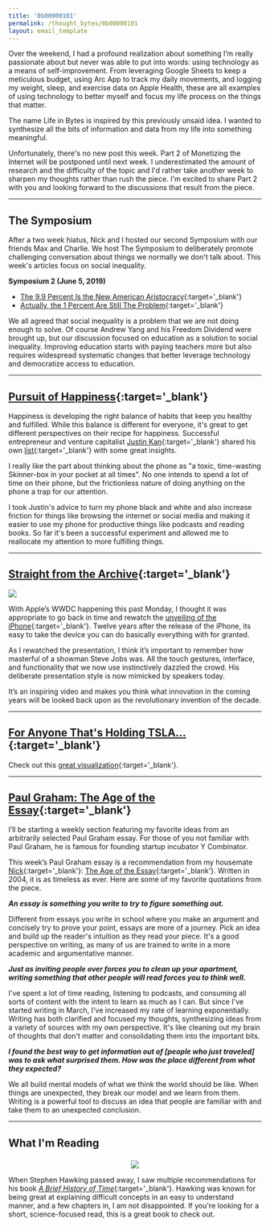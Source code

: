 ```yaml
---
title: '0b00000101'
permalink: /thought_bytes/0b00000101
layout: email_template
---
```

Over the weekend, I had a profound realization about something I’m really passionate about but never was able to put into words: using technology as a means of self-improvement. From leveraging Google Sheets to keep a meticulous budget, using Arc App to track my daily movements, and logging my weight, sleep, and exercise data on Apple Health, these are all examples of using technology to better myself and focus my life process on the things that matter.

The name Life in Bytes is inspired by this previously unsaid idea. I wanted to synthesize all the bits of information and data from my life into something meaningful.

Unfortunately, there's no new post this week. Part 2 of Monetizing the Internet will be postponed until next week. I underestimated the amount of research and the difficulty of the topic and I'd rather take another week to sharpen my thoughts rather than rush the piece. I'm excited to share Part 2 with you and looking forward to the discussions that result from the piece.

<hr class='post-hr'/>

## The Symposium

After a two week hiatus, Nick and I hosted our second Symposium with our friends Max and Charlie. We host The Symposium to deliberately promote challenging conversation about things we normally we don't talk about. This week's articles focus on social inequality.

**Symposium 2 (June 5, 2019)**
* [The 9.9 Percent Is the New American Aristocracy](https://www.theatlantic.com/magazine/archive/2018/06/the-birth-of-a-new-american-aristocracy/559130/){:target='_blank'}
* [Actually, the 1 Percent Are Still The Problem](https://slate.com/business/2018/05/forget-the-atlantics-9-9-percent-the-1-percent-are-still-the-problem.html){:target='_blank'}

We all agreed that social inequality is a problem that we are not doing enough to solve. Of course Andrew Yang and his Freedom Dividend were brought up, but our discussion focused on education as a solution to social inequality. Improving education starts with paying teachers more but also requires widespread systematic changes that better leverage technology and democratize access to education.

<hr class='post-hr'/>

## [**Pursuit of Happiness**](https://justinkan.com/feeling-good-justins-program-b77c70437ee2){:target='_blank'}

Happiness is developing the right balance of habits that keep you healthy and fulfilled. While this balance is different for everyone, it's great to get different perspectives on their recipe for happiness. Successful entrepreneur and venture capitalist [Justin Kan](https://twitter.com/justinkan){:target='_blank'} shared his own [list](https://justinkan.com/feeling-good-justins-program-b77c70437ee2){:target='_blank'} with some great insights.

I really like the part about thinking about the phone as "a toxic, time-wasting Skinner-box in your pocket at all times". No one intends to spend a lot of time on their phone, but the frictionless nature of doing anything on the phone a trap for our attention.

I took Justin's advice to turn my phone black and white and also increase friction for things like browsing the internet or social media and making it easier to use my phone for productive things like podcasts and reading books. So far it's been a successful experiment and allowed me to reallocate my attention to more fulfilling things.

<hr class='post-hr'/>

## [**Straight from the Archive**](https://youtu.be/vN4U5FqrOdQ){:target='_blank'}

![](https://kevinarifin.com/images/thought_bytes/jobs-iphone.jpg)

With Apple’s WWDC happening this past Monday, I thought it was appropriate to go back in time and rewatch the [unveiling of the iPhone](https://youtu.be/vN4U5FqrOdQ){:target='_blank'}. Twelve years after the release of the iPhone, its easy to take the device you can do basically everything with for granted.

As I rewatched the presentation, I think it’s important to remember how masterful of a showman Steve Jobs was. All the touch gestures, interface, and functionality that we now use instinctively dazzled the crowd. His deliberate presentation style is now mimicked by speakers today.

It’s an inspiring video and makes you think what innovation in the coming years will be looked back upon as the revolutionary invention of the decade.

<hr class='post-hr'/>

## [**For Anyone That's Holding TSLA...**](https://public.flourish.studio/visualisation/374245/?utm_source=share&utm_medium=ios_app){:target='_blank'}

<div class="flourish-embed flourish-bar_race" data-src="visualisation/374245"></div><script src="https://public.flourish.studio/resources/embed.js"></script>

Check out this [great visualization](https://public.flourish.studio/visualisation/374245/?utm_source=share&utm_medium=ios_app){:target='_blank'}.

<hr class='post-hr'/>

## [**Paul Graham: The Age of the Essay**](http://www.paulgraham.com/essay.html){:target='_blank'}

I’ll be starting a weekly section featuring my favorite ideas from an arbitrarily selected Paul Graham essay. For those of you not familiar with Paul Graham, he is famous for founding startup incubator Y Combinator.

This week’s Paul Graham essay is a recommendation from my housemate [Nick](https://nickchua.me){:target='_blank'}: [The Age of the Essay](http://www.paulgraham.com/essay.html){:target='_blank'}. Written in 2004, it is as timeless as ever. Here are some of my favorite quotations from the piece.

***An essay is something you write to try to figure something out.***

Different from essays you write in school where you make an argument and concisely try to prove your point, essays are more of a journey. Pick an idea and build up the reader's intuition as they read your piece. It's a good perspective on writing, as many of us are trained to write in a more academic and argumentative manner.

***Just as inviting people over forces you to clean up your apartment, writing something that other people will read forces you to think well.***

I've spent a lot of time reading, listening to podcasts, and consuming all sorts of content with the intent to learn as much as I can. But since I've started writing in March, I've increased my rate of learning exponentially. Writing has both clarified and focused my thoughts, synthesizing ideas from a variety of sources with my own perspective. It's like cleaning out my brain of thoughts that don't matter and consolidating them into the important bits.

***I found the best way to get information out of [people who just traveled] was to ask what surprised them. How was the place different from what they expected?***

We all build mental models of what we think the world should be like. When things are unexpected, they break our model and we learn from them. Writing is a powerful tool to discuss an idea that people are familiar with and take them to an unexpected conclusion.

<hr class='post-hr'/>

## What I'm Reading
<center>
<img src='https://kevinarifin.com/images/thought_bytes/history-of-time.jpg' class="img-responsive img-container-center" style='max-width:164px; margin-top: 5px'/>
</center>

When Stephen Hawking passed away, I saw multiple recommendations for his book [*A Brief History of Time*](https://www.amazon.com/Brief-History-Time-Stephen-Hawking/dp/0553380168){:target='_blank'}. Hawking was known for being great at explaining difficult concepts in an easy to understand manner, and a few chapters in, I am not disappointed. If you're looking for a short, science-focused read, this is a great book to check out.



<!-- A great read forwarded from my friend [Nick](https://nickchua.me){:target='_blank'}, -->